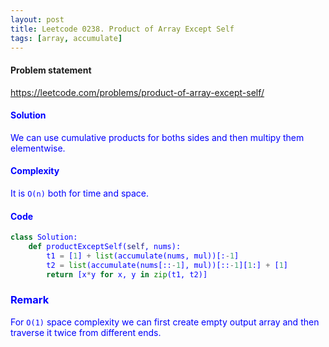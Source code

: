 ```yaml
---
layout: post
title: Leetcode 0238. Product of Array Except Self
tags: [array, accumulate]
---
```


#### Problem statement

<a href="https://leetcode.com/problems/product-of-array-except-self/"> <font color = blue>https://leetcode.com/problems/product-of-array-except-self/

#### Solution
We can use cumulative products for boths sides and then multipy them elementwise.

#### Complexity
It is `O(n)` both for time and space.

#### Code
```python
class Solution:
    def productExceptSelf(self, nums):
        t1 = [1] + list(accumulate(nums, mul))[:-1]
        t2 = list(accumulate(nums[::-1], mul))[::-1][1:] + [1]
        return [x*y for x, y in zip(t1, t2)]
```

### Remark
For `O(1)` space complexity we can first create empty output array and then traverse it twice from different ends.

